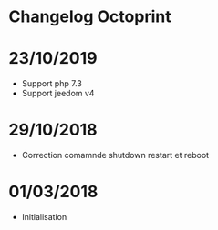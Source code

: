 # Changelog Octoprint

# 23/10/2019

- Support php 7.3
- Support jeedom v4

# 29/10/2018

- Correction comamnde shutdown restart et reboot

# 01/03/2018

- Initialisation

